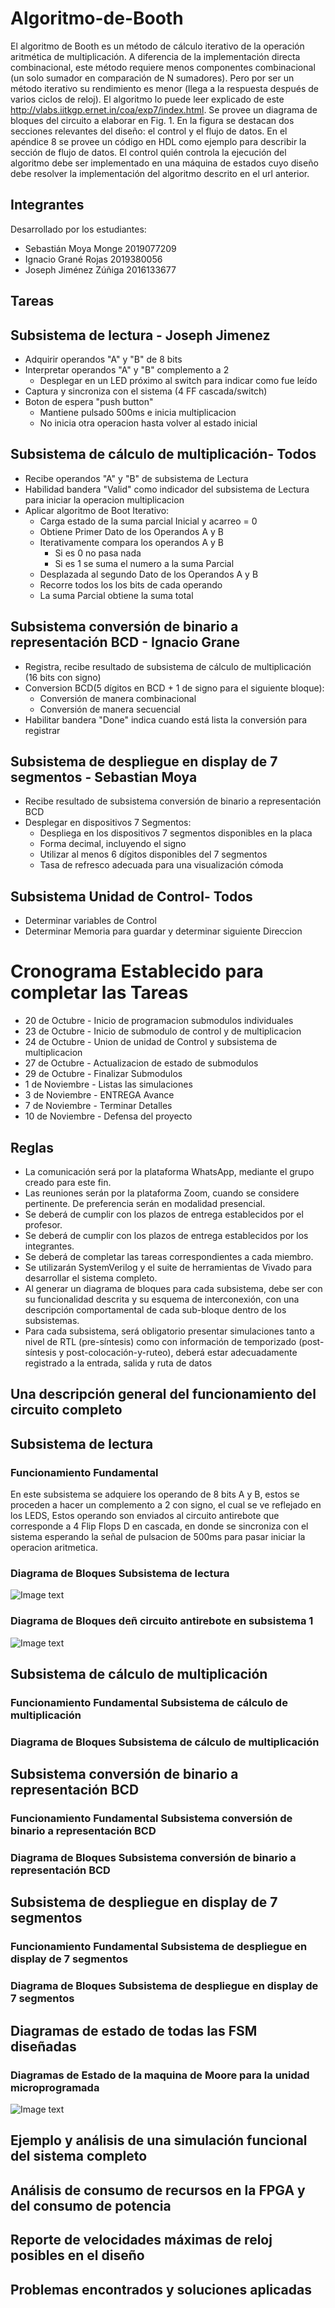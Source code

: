 # Algoritmo-de-Booth

El algoritmo de Booth es un método de cálculo iterativo de la operación aritmética de multiplicación. A diferencia de la implementación directa combinacional, este método requiere menos componentes combinacional (un solo sumador en comparación de N sumadores). Pero por ser un método iterativo su rendimiento es menor (llega a la respuesta después de varios ciclos de reloj). El algoritmo lo puede leer explicado de este http://vlabs.iitkgp.ernet.in/coa/exp7/index.html.
Se provee un diagrama de bloques del circuito a elaborar en Fig. 1. En la figura se destacan dos secciones relevantes del diseño: el control y el flujo de datos. En el apéndice 8 se provee un código en HDL como ejemplo para describir la sección de flujo de datos. El control quién controla la ejecución del algoritmo debe ser implementado en una máquina de estados cuyo diseño debe resolver la implementación del algoritmo descrito en el url anterior.

## Integrantes
Desarrollado por los estudiantes:
- Sebastián Moya Monge 2019077209
- Ignacio Grané Rojas  2019380056
- Joseph Jiménez Zúñiga 2016133677

## Tareas

## Subsistema de lectura - Joseph Jimenez

- Adquirir operandos "A" y "B" de 8 bits
- Interpretar operandos "A" y "B" complemento a 2
    - Desplegar en un LED próximo al switch para indicar como fue leído
- Captura y sincroniza con el sistema (4 FF cascada/switch)
- Boton de espera "push button"
    - Mantiene pulsado 500ms e inicia multiplicacion
    - No inicia otra operacion hasta volver al estado inicial 

## Subsistema de cálculo de multiplicación- Todos

- Recibe operandos "A" y "B" de subsistema de Lectura
- Habilidad bandera "Valid" como indicador del subsistema de Lectura para iniciar la operacion multiplicacion
- Aplicar algoritmo de Boot Iterativo:
    - Carga estado de la suma parcial Inicial y acarreo = 0
    - Obtiene Primer Dato de los Operandos A y B
    - Iterativamente compara los operandos A y B
      - Si es 0 no pasa nada
      - Si es 1 se suma el numero a la suma Parcial
    - Desplazada al segundo Dato de los Operandos A y B
    - Recorre todos los los bits de cada operando
    - La suma Parcial obtiene la suma total

## Subsistema conversión de binario a representación BCD - Ignacio Grane

- Registra, recibe resultado de subsistema de cálculo de multiplicación (16 bits con signo)
- Conversion BCD(5 dígitos en BCD + 1 de signo para el siguiente bloque):
  - Conversión de manera combinacional
  - Conversión de manera secuencial
- Habilitar bandera "Done" indica cuando está lista la conversión para registrar

## Subsistema de despliegue en display de 7 segmentos - Sebastian Moya

- Recibe resultado de subsistema conversión de binario a representación BCD
- Desplegar en dispositivos 7 Segmentos:
    - Despliega en los dispositivos 7 segmentos disponibles en la placa
    - Forma decimal, incluyendo el signo
    - Utilizar al menos 6 dígitos disponibles del 7 segmentos
    - Tasa de refresco adecuada para una visualización cómoda
    
## Subsistema Unidad de Control- Todos

- Determinar variables de Control
- Determinar Memoria para guardar y determinar siguiente Direccion
    
# Cronograma Establecido para completar las Tareas

- 20 de Octubre - Inicio de programacion submodulos individuales
- 23 de Octubre - Inicio de submodulo de control y de multiplicacion
- 24 de Octubre - Union de unidad de Control y subsistema de multiplicacion
- 27 de Octubre - Actualizacion de estado de submodulos
- 29 de Octubre - Finalizar Submodulos
- 1 de Noviembre - Listas las simulaciones
- 3 de Noviembre - ENTREGA Avance
- 7 de Noviembre - Terminar Detalles
- 10 de Noviembre -  Defensa del proyecto 

## Reglas
- La comunicación será por la plataforma WhatsApp, mediante el grupo creado para este fin.
- Las reuniones serán por la plataforma Zoom, cuando se considere pertinente. De preferencia serán en modalidad presencial.
- Se deberá de cumplir con los plazos de entrega establecidos por el profesor.
- Se deberá de cumplir con los plazos de entrega establecidos por los integrantes.
- Se deberá de completar las tareas correspondientes a cada miembro.
- Se utilizarán SystemVerilog y el suite de herramientas de Vivado para desarrollar el sistema completo.
- Al generar un diagrama de bloques para cada subsistema, debe ser con su funcionalidad descrita y su esquema de interconexión, con una descripción comportamental de cada sub-bloque dentro de los subsistemas.
- Para cada subsistema, será obligatorio presentar simulaciones tanto a nivel de RTL (pre-síntesis) como con información de temporizado (post-síntesis y post-colocación-y-ruteo), deberá estar adecuadamente registrado a la entrada, salida y ruta de datos


## Una descripción general del funcionamiento del circuito completo


## Subsistema de lectura


### Funcionamiento Fundamental

En este subsistema se adquiere los operando de 8 bits A y B, estos se proceden a hacer un complemento a 2 con signo, el cual se ve reflejado en los LEDS,
Estos operando son enviados al circuito antirebote que corresponde a 4 Flip Flops D en cascada, en donde se sincroniza con el sistema esperando la señal de pulsacion de 500ms para pasar iniciar la operacion aritmetica.

### Diagrama de Bloques Subsistema de lectura

![Image text](https://github.com/Heineken97/Algoritmo-de-Booth/blob/main/imagenes/Subsistema1_Completo.png)

### Diagrama de Bloques deñ circuito antirebote en subsistema 1

![Image text](https://github.com/Heineken97/Algoritmo-de-Booth/blob/main/imagenes/Subsistema1_CircuitoAntiRebote.png)

## Subsistema de cálculo de multiplicación


### Funcionamiento Fundamental Subsistema de cálculo de multiplicación


### Diagrama de Bloques Subsistema de cálculo de multiplicación



## Subsistema conversión de binario a representación BCD


### Funcionamiento Fundamental Subsistema conversión de binario a representación BCD


### Diagrama de Bloques Subsistema conversión de binario a representación BCD



## Subsistema de despliegue en display de 7 segmentos

### Funcionamiento Fundamental Subsistema de despliegue en display de 7 segmentos

### Diagrama de Bloques Subsistema de despliegue en display de 7 segmentos


## Diagramas de estado de todas las FSM diseñadas
### Diagramas de Estado de la maquina de Moore para la unidad microprogramada
![Image text](https://github.com/Heineken97/Algoritmo-de-Booth/blob/main/imagenes/MaquinaDeEstadosMoore.png)

## Ejemplo y análisis de una simulación funcional del sistema completo


## Análisis de consumo de recursos en la FPGA y del consumo de potencia


## Reporte de velocidades máximas de reloj posibles en el diseño


## Problemas encontrados y soluciones aplicadas






